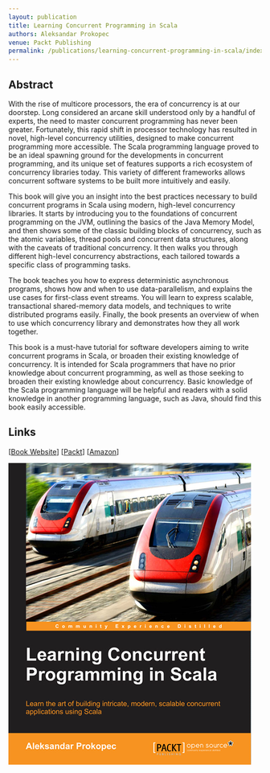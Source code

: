 ```yaml
---
layout: publication
title: Learning Concurrent Programming in Scala
authors: Aleksandar Prokopec
venue: Packt Publishing
permalink: /publications/learning-concurrent-programming-in-scala/index.html
---
```



## Abstract

With the rise of multicore processors, the era of concurrency is at our doorstep. Long considered an arcane skill understood only by a handful of experts, the need to master concurrent programming has never been greater. Fortunately, this rapid shift in processor technology has resulted in novel, high-level concurrency utilities, designed to make concurrent programming more accessible. The Scala programming language proved to be an ideal spawning ground for the developments in concurrent programming, and its unique set of features supports a rich ecosystem of concurrency libraries today. This variety of different frameworks allows concurrent software systems to be built more intuitively and easily.

This book will give you an insight into the best practices necessary to build concurrent programs in Scala using modern, high-level concurrency libraries. It starts by introducing you to the foundations of concurrent programming on the JVM, outlining the basics of the Java Memory Model, and then shows some of the classic building blocks of concurrency, such as the atomic variables, thread pools and concurrent data structures, along with the caveats of traditional concurrency. It then walks you through different high-level concurrency abstractions, each tailored towards a specific class of programming tasks.

The book teaches you how to express deterministic asynchronous programs, shows how and when to use data-parallelism, and explains the use cases for first-class event streams. You will learn to express scalable, transactional shared-memory data models, and techniques to write distributed programs easily. Finally, the book presents an overview of when to use which concurrency library and demonstrates how they all work together.

This book is a must-have tutorial for software developers aiming to write concurrent programs in Scala, or broaden their existing knowledge of concurrency. It is intended for Scala programmers that have no prior knowledge about concurrent programming, as well as those seeking to broaden their existing knowledge about concurrency. Basic knowledge of the Scala programming language will be helpful and readers with a solid knowledge in another programming language, such as Java, should find this book easily accessible.


## Links

\[[Book Website](http://concurrent-programming-in-scala.github.io/)\]
\[[Packt](https://www.packtpub.com/application-development/learning-concurrent-programming-scala)\]
\[[Amazon](http://www.amazon.com/Learning-Concurrent-Programming-Aleksandar-Prokopec/dp/1783281413/)\]



<img src="/resources/images/concurrency-scala-book.jpg" />


